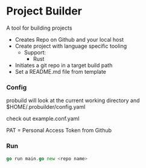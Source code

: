 # Project Builder

A tool for building projects
	
- Creates Repo on Github and your local host
- Create project with language specific tooling
  - Support:
    - Rust
- Initiates a git repo in a target build path
- Set a README.md file from template

### Config

probuild will look at the current working directory and $HOME/.probuilder/config.yaml

check out example.conf.yaml

PAT = Personal Access Token from Github


### Run
```go
go run main.go new <repo name>
```
